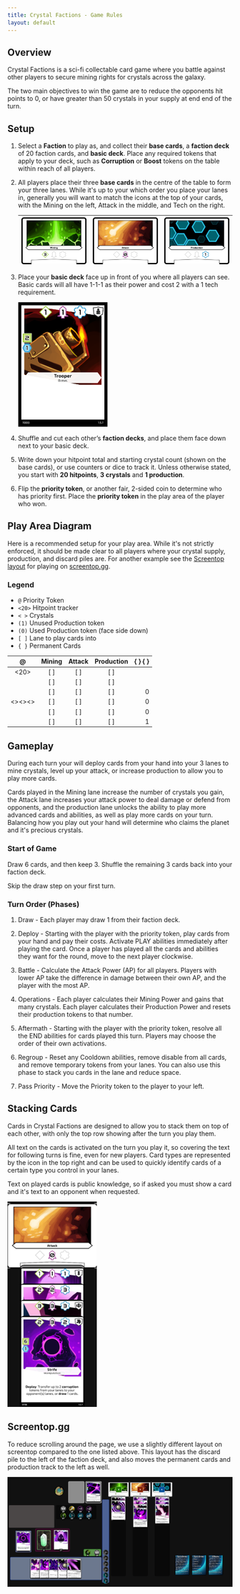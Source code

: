```yaml
---
title: Crystal Factions - Game Rules
layout: default
---
```


## Overview

Crystal Factions is a sci-fi collectable card game where you battle against other players to secure mining rights for crystals across the galaxy.

The two main objectives to win the game are to reduce the opponents hit points to 0, or have greater than 50 crystals in your supply at end end of the turn.

## Setup

1. Select a **Faction** to play as, and collect their **base cards**, a **faction deck** of 20 faction cards, and **basic deck**. Place any required tokens that apply to your deck, such as **Corruption** or **Boost** tokens on the table within reach of all players.

1. All players place their three **base cards** in the centre of the table to form your three lanes. While it's up to your which order you place your lanes in, generally you will want to match the icons at the top of your cards, with the Mining on the left, Attack in the middle, and Tech on the right.

    | ![Mining](./assets/images/0Basic_Mining.png) | ![Attack](./assets/images/2Basic_Attack.png) | ![Tech](./assets/images/1Basic_Tech.png) |
    |:---:|:---:|:---:|

1. Place your **basic deck** face up in front of you where all players can see. Basic cards will all have 1-1-1 as their power and cost 2 with a 1 tech requirement.

    <img src="./assets/images/brig_basic.png" alt="Basic Trooper card example. 2 crystals and 1 production for a 1/1/1 power card." width="200"/>

1. Shuffle and cut each other’s **faction decks**, and place them face down next to your basic deck.

1. Write down your hitpoint total and starting crystal count (shown on the base cards), or use counters or dice to track it. Unless otherwise stated, you start with **20 hitpoints**, **3 crystals** and **1 production**.

1. Flip the **priority token**, or another fair, 2-sided coin to determine who has priority first. Place the **priority token** in the play area of the player who won.

## Play Area Diagram

Here is a recommended setup for your play area. While it's not strictly enforced, it should be made clear to all players where your crystal supply, production, and discard piles are. For another example see the [Screentop layout](#screentopgg) for playing on [screentop.gg](https://screentop.gg/@Direside/crystal-factions).

### Legend

- `@` Priority Token
- `<20>` Hitpoint tracker
- `< >` Crystals
- `(1)` Unused Production token
- `(0)` Used Production token (face side down)
- `[ ]` Lane to play cards into
- `{ }` Permanent Cards

| @      | Mining | Attack | Production | { } { } |
| :----: | :----: | :----: | :--------: | ------: |
|  <20>  | [ ]    | [ ]    | [ ]        |         |
|        | [ ]    | [ ]    | [ ]        |         |
|        | [ ]    | [ ]    | [ ]        | 0       |
| <><><> | [ ]    | [ ]    | [ ]        | 0       |
|        | [ ]    | [ ]    | [ ]        | 0       |
|        | [ ]    | [ ]    | [ ]        | 1       |

## Gameplay

During each turn your will deploy cards from your hand into your 3 lanes to mine crystals, level up your attack, or increase production to allow you to play more cards.

Cards played in the Mining lane increase the number of crystals you gain, the Attack lane increases your attack power to deal damage or defend from opponents, and the production lane unlocks the ability to play more advanced cards and abilities, as well as play more cards on your turn. Balancing how you play out your hand will determine who claims the planet and it's precious crystals.

### Start of Game

Draw 6 cards, and then keep 3. Shuffle the remaining 3 cards back into your faction deck.

Skip the draw step on your first turn.

### Turn Order (Phases)

1. Draw - Each player may draw 1 from their faction deck.

2. Deploy - Starting with the player with the priority token, play cards from your hand and pay their costs. Activate PLAY abilities immediately after playing the card. Once a player has played all the cards and abilities they want for the round, move to the next player clockwise.

3. Battle - Calculate the Attack Power (AP) for all players. Players with lower AP take the difference in damage between their own AP, and the player with the most AP.

4. Operations - Each player calculates their Mining Power and gains that many crystals. Each player calculates their Production Power and resets their production tokens to that number.

5. Aftermath - Starting with the player with the priority token, resolve all the END abilities for cards played this turn. Players may choose the order of their own activations.

6. Regroup - Reset any Cooldown abilities, remove disable from all cards, and remove temporary tokens from your lanes. You can also use this phase to stack you cards in the lane and reduce space.

7. Pass Priority - Move the Priority token to the player to your left.

## Stacking Cards

Cards in Crystal Factions are designed to allow you to stack them on top of each other, with only the top row showing after the turn you play them.

All text on the cards is activated on the turn you play it, so covering the text for following turns is fine, even for new players. Card types are represented by the icon in the top right and can be used to quickly identify cards of a certain type you control in your lanes.

Text on played cards is public knowledge, so if asked you must show a card and it's text to an opponent when requested.

<img src="./assets/images/stack_example.png" alt="Example of cards stacked in a lane." width="200"/>

## Screentop.gg

To reduce scrolling around the page, we use a slightly different layout on screentop compared to the one listed above. This layout has the discard pile to the left of the faction deck, and also moves the permanent cards and production track to the left as well.

![Example of the layout used on screentop.gg](./assets/images/screentop_example.png)
